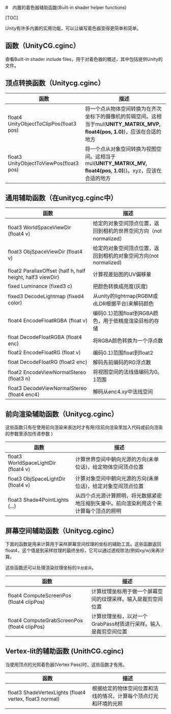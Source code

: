 #　内置的着色器辅助函数(Built-in shader helper functions)

[TOC]

Unity有许多内置的实用功能，可以让编写着色器变得更简单和简单。

## 函数（UnityCG.cginc）

查看Built-in shader include files，用于对着色器的概述，其中包括提供Unity的文件。

## 顶点转换函数（Unitycg.cginc）

| 函数                                    | 描述                                                         |
| --------------------------------------- | ------------------------------------------------------------ |
| float4 UnityObjectToClipPos(float3 pos) | 将一个点从物体空间转换为在齐次坐标下的摄像机的剪辑空间。这相当于mul(**UNITY_MATRIX_MVP, float4(pos, 1.0)**)，应该在合适的地方 |
| float3 UnityObjectToViewPos(float3 pos) | 将一个点从对象空间转换为视图空间。这相当于mul(**UNITY_MATRIX_MV, float4(pos, 1.0)**))。xyz，应该在合适的地方 |

## 通用辅助函数（在unitycg.cginc中）

| 函数                                                       | 描述                                                         |
| ---------------------------------------------------------- | ------------------------------------------------------------ |
| float3 WorldSpaceViewDir (float4 v)                        | 给定的对象空间顶点位置，返回到相机的世界空间方向（not normalized） |
| float3 ObjSpaceViewDir (float4 v)                          | 给定的对象空间顶点位置，返回到相机的对象空间方向(not normalized) |
| float2 ParallaxOffset (half h, half height, half3 viewDir) | 计算视差贴图的UV偏移量                                       |
| fixed Luminance (fixed3 c)                                 | 把颜色转换成亮度(灰度)                                       |
| fixed3 DecodeLightmap (fixed4 color)                       | 从unity的lightmap(RGBM或dLDR根据平台)来解码颜色              |
| float4 EncodeFloatRGBA (float v)                           | 编码0.1)范围float到RGBA颜色，用于低精度渲染目标的存储        |
| float DecodeFloatRGBA (float4 enc)                         | 将RGBA颜色转换为一个浮点数                                   |
| float2 EncodeFloatRG (float v)                             | 编码0.1)范围float到float2                                    |
| float DecodeFloatRG (float2 enc)                           | 解码先前编码的RG浮点数                                       |
| float2 EncodeViewNormalStereo (float3 n)                   | 将视图空间的法线值编码为0。1范围                             |
| float3 DecodeViewNormalStereo (float4 enc4)                | 解码从enc4.xy中法线空间                                      |

## 前向渲染辅助函数（Unitycg.cginc）

这些函数只有在使用前向渲染来表达时才有用(往前向渲染里加入代码或前向渲染的参数里添加传递参数  )

| 函数                                 | 描述                                                         |
| ------------------------------------ | ------------------------------------------------------------ |
| float3 WorldSpaceLightDir (float4 v) | 计算世界空间中朝向光源的方向(未单位话)，给定物体空间顶点位置 |
| float3 ObjSpaceLightDir (float4 v)   | 计算对象空间中朝向光源的方向(未单位话)，给定对象空间顶点位置 |
| float3 Shade4PointLights (...)       | 从四个点光源计算照明，将光数据紧密地压缩到矢量中。前向渲染利用这个来计算每个顶点的照明 |

## 屏幕空间辅助函数（Unitycg.cginc）

下面的函数是用来计算用于采样屏幕空间纹理的坐标的辅助工具。这些函数返回float4，这个值是到采样纹理的最终坐标，它可以通过透视除法(例如xy/w)来再计算。

这些函数还可以处理渲染纹理坐标的`平台差异`。

| 函数                                         | 描述                                                         |
| -------------------------------------------- | ------------------------------------------------------------ |
| float4 ComputeScreenPos (float4 clipPos)     | 计算纹理坐标用于做一个屏幕空间的纹理采样。输入是裁剪空间位置 |
| float4 ComputeGrabScreenPos (float4 clipPos) | 计算纹理坐标，以对一个GrabPass材质进行采样。输入是裁剪空间位置 |

## Vertex-lit的辅助函数 (UnithCG.cginc)

当使用顶点的光照着色器(Vertex Pass)时，这些函数才有用。

| 函数                                                    | 描述                                                         |
| ------------------------------------------------------- | ------------------------------------------------------------ |
| float3 ShadeVertexLights (float4 vertex, float3 normal) | 根据给定的物体空间位置和法线的情况，计算每个顶点灯光和环境的光照 |

